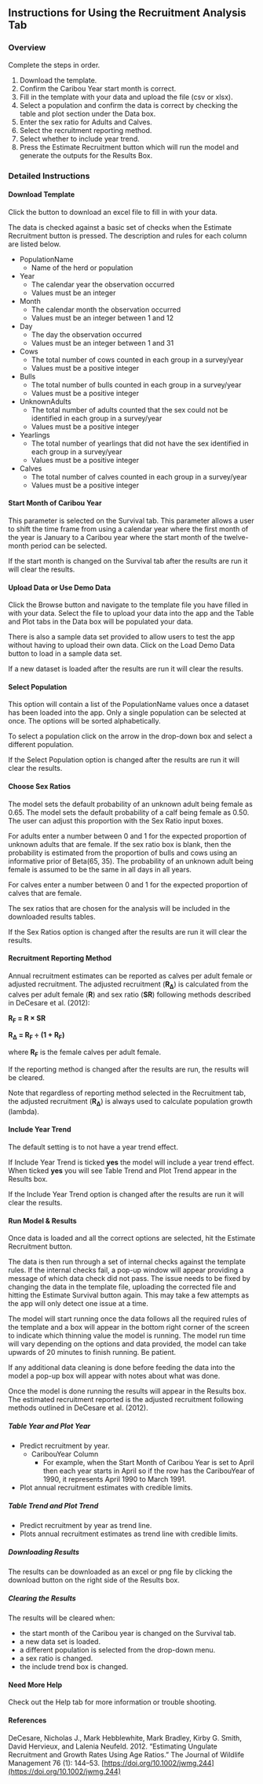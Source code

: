 <!---
# Copyright 2022-2023 Integrated Ecological Research and Poisson Consulting Ltd.
# Copyright 2024 Province of Alberta
#
# Licensed under the Apache License, Version 2.0 (the 'License');
# you may not use this file except in compliance with the License.
# You may obtain a copy of the License at
#
# http://www.apache.org/licenses/LICENSE-2.0
#
# Unless required by applicable law or agreed to in writing, software
# distributed under the License is distributed on an 'AS IS' BASIS,
# WITHOUT WARRANTIES OR CONDITIONS OF ANY KIND, either express or implied.
# See the License for the specific language governing permissions and
# limitations under the License.
-->

## Instructions for Using the Recruitment Analysis Tab

### Overview

Complete the steps in order. 

1. Download the template.
2. Confirm the Caribou Year start month is correct.
3. Fill in the template with your data and upload the file (csv or xlsx).
4. Select a population and confirm the data is correct by checking the table and plot section under the Data box.
5. Enter the sex ratio for Adults and Calves.
6. Select the recruitment reporting method. 
7. Select whether to include year trend.
8. Press the Estimate Recruitment button which will run the model and generate the outputs for the Results Box.

### Detailed Instructions

#### Download Template

Click the button to download an excel file to fill in with your data.

The data is checked against a basic set of checks when the Estimate Recruitment button is pressed. 
The description and rules for each column are listed below.

- PopulationName
  - Name of the herd or population
- Year
  - The calendar year the observation occurred 
  - Values must be an integer
- Month
  - The calendar month the observation occurred
  - Values must be an integer between 1 and 12
- Day
  - The day the observation occurred
  - Values must be an integer between 1 and 31
- Cows
  - The total number of cows counted in each group in a survey/year
  - Values must be a positive integer
- Bulls
  - The total number of bulls counted in each group in a survey/year
  - Values must be a positive integer
- UnknownAdults
  - The total number of adults counted that the sex could not be identified in each group in a survey/year
  - Values must be a positive integer
- Yearlings
  - The total number of yearlings that did not have the sex identified in each group in a survey/year
  - Values must be a positive integer
- Calves
  - The total number of calves counted in each group in a survey/year
  - Values must be a positive integer

#### Start Month of Caribou Year

This parameter is selected on the Survival tab.
This parameter allows a user to shift the time frame from using a calendar year where the first month of the year is January to a Caribou year where the start month of the twelve-month period can be selected.

If the start month is changed on the Survival tab after the results are run it will clear the results.

#### Upload Data or Use Demo Data

Click the Browse button and navigate to the template file you have filled in with your data. 
Select the file to upload your data into the app and the Table and Plot tabs in the Data box will be populated your data. 

There is also a sample data set provided to allow users to test the app without having to upload their own data.
Click on the Load Demo Data button to load in a sample data set. 

If a new dataset is loaded after the results are run it will clear the results.

#### Select Population

This option will contain a list of the PopulationName values once a dataset has been loaded into the app.
Only a single population can be selected at once.
The options will be sorted alphabetically.

To select a population click on the arrow in the drop-down box and select a different population. 

If the Select Population option is changed after the results are run it will clear the results.

#### Choose Sex Ratios

The model sets the default probability of an unknown adult being female as 0.65.
The model sets the default probability of a calf being female as 0.50.
The user can adjust this proportion with the Sex Ratio input boxes.

For adults enter a number between 0 and 1 for the expected proportion of unknown adults that are female.
If the sex ratio box is blank, then the probability is estimated from the proportion of bulls and cows using an informative prior of Beta(65, 35).
The probability of an unknown adult being female is assumed to be the same in all days in all years.

For calves enter a number between 0 and 1 for the expected proportion of calves that are female. 

The sex ratios that are chosen for the analysis will be included in the downloaded results tables. 

If the Sex Ratios option is changed after the results are run it will clear the results.

#### Recruitment Reporting Method

Annual recruitment estimates can be reported as calves per adult female or adjusted recruitment. 
The adjusted recruitment (**R<sub>Δ</sub>**) is calculated from the calves per adult female (**R**) and sex ratio (**SR**) following methods described in DeCesare et al. (2012):

**R<sub>F</sub> = R × SR**

**R<sub>Δ</sub> = R<sub>F</sub> ÷ (1 + R<sub>F</sub>)**
  
where  **R<sub>F</sub>** is the female calves per adult female.

If the reporting method is changed after the results are run, the results will be cleared.

Note that regardless of reporting method selected in the Recruitment tab, the adjusted recruitment (**R<sub>Δ</sub>**) is always used to calculate population growth (lambda). 

#### Include Year Trend

The default setting is to not have a year trend effect. 

If Include Year Trend is ticked **yes** the model will include a year trend effect.
When ticked **yes** you will see Table Trend and Plot Trend appear in the Results box.

If the Include Year Trend option is changed after the results are run it will clear the results.

#### Run Model & Results

Once data is loaded and all the correct options are selected, hit the Estimate Recruitment button.

The data is then run through a set of internal checks against the template rules.
If the internal checks fail, a pop-up window will appear providing a message of which data check did not pass.
The issue needs to be fixed by changing the data in the template file, uploading the corrected file and hitting the Estimate Survival button again.
This may take a few attempts as the app will only detect one issue at a time. 

The model will start running once the data follows all the required rules of the template and a box will appear in the bottom right corner of the screen to indicate which thinning value the model is running. 
The model run time will vary depending on the options and data provided, the model can  take upwards of 20 minutes to finish running. 
Be patient. 

If any additional data cleaning is done before feeding the data into the model a pop-up box will appear with notes about what was done. 

Once the model is done running the results will appear in the Results box. 
The estimated recruitment reported is the adjusted recruitment following methods outlined in DeCesare et al. (2012).

##### Table Year and Plot Year

- Predict recruitment by year.
  - CaribouYear Column
    - For example, when the Start Month of Caribou Year is set to April then each year starts in April so if the row has the CaribouYear of 1990, it represents April 1990 to March 1991.
- Plot annual recruitment estimates with credible limits.

##### Table Trend and Plot Trend

- Predict recruitment by year as trend line.
- Plots annual recruitment estimates as trend line with credible limits.

##### Downloading Results

The results can be downloaded as an excel or png file by clicking the download button on the right side of the Results box.

##### Clearing the Results

The results will be cleared when:

- the start month of the Caribou year is changed on the Survival tab.
- a new data set is loaded.
- a different population is selected from the drop-down menu.
- a sex ratio is changed.
- the include trend box is changed. 

#### Need More Help

Check out the Help tab for more information or trouble shooting. 

#### References

DeCesare, Nicholas J., Mark Hebblewhite, Mark Bradley, Kirby G. Smith,
David Hervieux, and Lalenia Neufeld. 2012. “Estimating Ungulate
Recruitment and Growth Rates Using Age Ratios.” The Journal of Wildlife
Management 76 (1): 144–53. [https://doi.org/10.1002/jwmg.244](https://doi.org/10.1002/jwmg.244)

